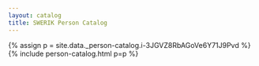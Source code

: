 ```yaml
---
layout: catalog
title: SWERIK Person Catalog
---
```

{% assign p = site.data._person-catalog.i-3JGVZ8RbAGoVe6Y71J9Pvd %}
{% include person-catalog.html p=p %}

